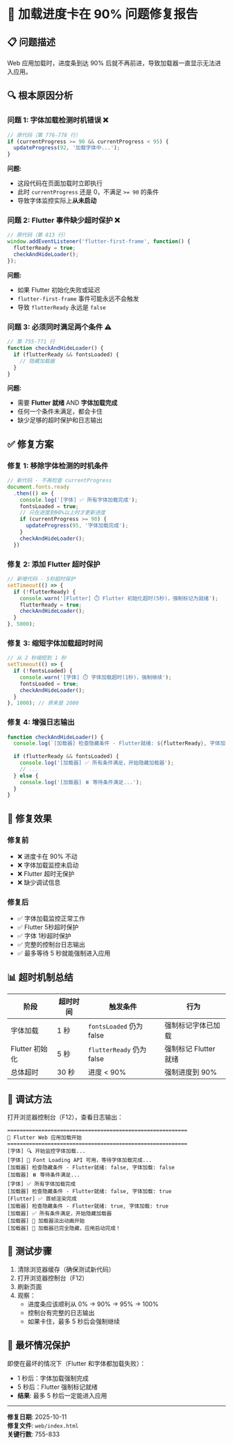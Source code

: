 # 🔧 加载进度卡在 90% 问题修复报告

## 📋 问题描述
Web 应用加载时，进度条到达 90% 后就不再前进，导致加载器一直显示无法进入应用。

## 🔍 根本原因分析

### 问题 1: 字体加载检测时机错误 ❌
```javascript
// 原代码（第 776-778 行）
if (currentProgress >= 90 && currentProgress < 95) {
  updateProgress(92, '加载字体中...');
}
```

**问题:** 
- 这段代码在页面加载时立即执行
- 此时 `currentProgress` 还是 0，不满足 `>= 90` 的条件
- 导致字体监控实际上**从未启动**

### 问题 2: Flutter 事件缺少超时保护 ❌
```javascript
// 原代码（第 813 行）
window.addEventListener('flutter-first-frame', function() {
  flutterReady = true;
  checkAndHideLoader();
});
```

**问题:**
- 如果 Flutter 初始化失败或延迟
- `flutter-first-frame` 事件可能永远不会触发
- 导致 `flutterReady` 永远是 `false`

### 问题 3: 必须同时满足两个条件 ⚠️
```javascript
// 第 755-771 行
function checkAndHideLoader() {
  if (flutterReady && fontsLoaded) {
    // 隐藏加载器
  }
}
```

**问题:**
- 需要 **Flutter 就绪** AND **字体加载完成**
- 任何一个条件未满足，都会卡住
- 缺少足够的超时保护和日志输出

## ✅ 修复方案

### 修复 1: 移除字体检测的时机条件
```javascript
// 新代码 - 不再检查 currentProgress
document.fonts.ready
  .then(() => {
    console.log('[字体] ✅ 所有字体加载完成');
    fontsLoaded = true;
    // 只在进度到90%以上时才更新进度
    if (currentProgress >= 90) {
      updateProgress(95, '字体加载完成');
    }
    checkAndHideLoader();
  })
```

### 修复 2: 添加 Flutter 超时保护
```javascript
// 新增代码 - 5秒超时保护
setTimeout(() => {
  if (!flutterReady) {
    console.warn('[Flutter] ⏱️ Flutter 初始化超时(5秒)，强制标记为就绪');
    flutterReady = true;
    checkAndHideLoader();
  }
}, 5000);
```

### 修复 3: 缩短字体加载超时时间
```javascript
// 从 2 秒缩短到 1 秒
setTimeout(() => {
  if (!fontsLoaded) {
    console.warn('[字体] ⏱️ 字体加载超时(1秒)，强制继续');
    fontsLoaded = true;
    checkAndHideLoader();
  }
}, 1000); // 原来是 2000
```

### 修复 4: 增强日志输出
```javascript
function checkAndHideLoader() {
  console.log(`[加载器] 检查隐藏条件 - Flutter就绪: ${flutterReady}, 字体加载: ${fontsLoaded}`);
  
  if (flutterReady && fontsLoaded) {
    console.log('[加载器] ✅ 所有条件满足，开始隐藏加载器');
    // ...
  } else {
    console.log('[加载器] ⏸️ 等待条件满足...');
  }
}
```

## 🎯 修复效果

### 修复前
- ❌ 进度卡在 90% 不动
- ❌ 字体加载监控未启动
- ❌ Flutter 超时无保护
- ❌ 缺少调试信息

### 修复后
- ✅ 字体加载监控正常工作
- ✅ Flutter 5秒超时保护
- ✅ 字体 1秒超时保护
- ✅ 完整的控制台日志输出
- ✅ 最多等待 5 秒就能强制进入应用

## 📊 超时机制总结

| 阶段 | 超时时间 | 触发条件 | 行为 |
|------|----------|----------|------|
| 字体加载 | 1 秒 | `fontsLoaded` 仍为 false | 强制标记字体已加载 |
| Flutter 初始化 | 5 秒 | `flutterReady` 仍为 false | 强制标记 Flutter 就绪 |
| 总体超时 | 30 秒 | 进度 < 90% | 强制进度到 90% |

## 🔬 调试方法

打开浏览器控制台（F12），查看日志输出：

```
==========================================================
🚀 Flutter Web 应用加载开始
==========================================================
[字体] 🔍 开始监控字体加载...
[字体] 📝 Font Loading API 可用，等待字体加载完成...
[加载器] 检查隐藏条件 - Flutter就绪: false, 字体加载: false
[加载器] ⏸️ 等待条件满足...
[字体] ✅ 所有字体加载完成
[加载器] 检查隐藏条件 - Flutter就绪: false, 字体加载: true
[Flutter] ✅ 首帧渲染完成
[加载器] 检查隐藏条件 - Flutter就绪: true, 字体加载: true
[加载器] ✅ 所有条件满足，开始隐藏加载器
[加载器] 🎉 加载器淡出动画开始
[加载器] 🎉 加载器已完全隐藏，应用启动完成！
```

## 📝 测试步骤

1. 清除浏览器缓存（确保测试新代码）
2. 打开浏览器控制台（F12）
3. 刷新页面
4. 观察：
   - 进度条应该顺利从 0% → 90% → 95% → 100%
   - 控制台有完整的日志输出
   - 如果卡住，最多 5 秒后会强制继续

## 🚀 最坏情况保护

即使在最坏的情况下（Flutter 和字体都加载失败）：
- 1 秒后：字体加载强制完成
- 5 秒后：Flutter 强制标记就绪
- **结果**: 最多 5 秒后一定能进入应用

---

**修复日期**: 2025-10-11  
**修复文件**: `web/index.html`  
**关键行数**: 755-833

